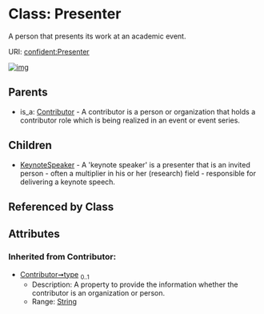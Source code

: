 
# Class: Presenter


A person that presents its work at an academic event.

URI: [confident:Presenter](https://raw.githubusercontent.com/TIBHannover/ConfIDent_schema/main/src/linkml/confident_schema.yaml#Presenter)


[![img](https://yuml.me/diagram/nofunky;dir:TB/class/[Presenter&#124;type(i):string%20%3F;id(i):uriorcurie;name(i):string%20%3F]^-[KeynoteSpeaker],[Contributor]^-[Presenter],[KeynoteSpeaker],[ExternalIdentifier],[Contributor])](https://yuml.me/diagram/nofunky;dir:TB/class/[Presenter&#124;type(i):string%20%3F;id(i):uriorcurie;name(i):string%20%3F]^-[KeynoteSpeaker],[Contributor]^-[Presenter],[KeynoteSpeaker],[ExternalIdentifier],[Contributor])

## Parents

 *  is_a: [Contributor](Contributor.md) - A contributor is a person or organization that holds a contributor role which is being realized in an event or event series.

## Children

 * [KeynoteSpeaker](KeynoteSpeaker.md) - A 'keynote speaker' is a presenter that is an invited person - often a multiplier in his or her (research) field - responsible for delivering a keynote speech.

## Referenced by Class


## Attributes


### Inherited from Contributor:

 * [Contributor➞type](Contributor_type.md)  <sub>0..1</sub>
     * Description: A property to provide the information whether the contributor is an organization or person.
     * Range: [String](types/String.md)
